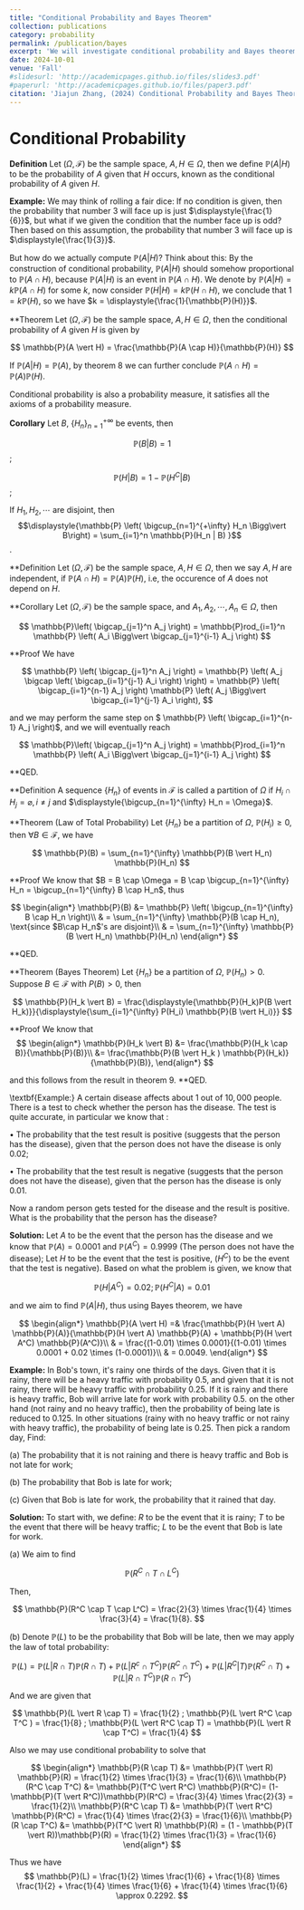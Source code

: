 ```yaml
---
title: "Conditional Probability and Bayes Theorem"
collection: publications
category: probability
permalink: /publication/bayes
excerpt: 'We will investigate conditional probability and Bayes theorem.'
date: 2024-10-01
venue: 'Fall'
#slidesurl: 'http://academicpages.github.io/files/slides3.pdf'
#paperurl: 'http://academicpages.github.io/files/paper3.pdf'
citation: 'Jiajun Zhang, (2024) Conditional Probability and Bayes Theorem'
---
```


# Conditional Probability

**Definition**
Let $(\Omega,\mathcal{F})$ be the sample space, $A,H \in \Omega$, then we define $\mathbb{P}(A \vert H)$ to be the probability of $A$ given that $H$ occurs, known as the conditional probability of $A$ given $H$.


**Example:** We may think of rolling a fair dice: If no condition is given, then the probability that number $3$ will face up is just $\displaystyle{\frac{1}{6}}$, but what if we given the condition that the number face up is odd? Then based on this assumption, the probability that number $3$ will face up is $\displaystyle{\frac{1}{3}}$.

But how do we actually compute $\mathbb{P}(A \vert H)$? Think about this: By the construction of conditional probability, $\mathbb{P}(A \vert H)$ should somehow proportional to $\mathbb{P}(A \cap H)$, because $\mathbb{P}(A \vert H)$ is an event in $\mathbb{P}(A \cap H)$. We denote by $\mathbb{P}(A \vert H) = k \mathbb{P}(A \cap H)$ for some $k$, now consider $\mathbb{P}(H \vert H) = k \mathbb{P}(H \cap H)$, we conclude that $1 = k \mathbb{P}(H)$, so we have $k = \displaystyle{\frac{1}{\mathbb{P}(H)}}$.

**Theorem
Let $(\Omega,\mathcal{F})$ be the sample space, $A,H \in \Omega$, then the conditional probability of $A$ given $H$ is given by

$$
\mathbb{P}(A \vert H) = \frac{\mathbb{P}(A \cap H)}{\mathbb{P}(H)}
$$


If $\mathbb{P}(A \vert H) = \mathbb{P}(A)$, by theorem 8 we can further conclude $\mathbb{P}(A \cap H) = \mathbb{P}(A) \mathbb{P}(H)$.

Conditional probability is also a probability measure, it satisfies all the axioms of a probability measure.

**Corollary**
Let $B$, $\{ H_n \}_{n=1}^{+\infty}$ be events, then

$$\mathbb{P}(B | B) = 1$$;

$$\mathbb{P}(H | B) = 1 - \mathbb{P}(H^C | B)$$;

If $H_1,H_2,\cdots$ are disjoint, then 
$$\displaystyle{\mathbb{P} \left( \bigcup_{n=1}^{+\infty} H_n \Bigg\vert B\right) = \sum_{i=1}^n \mathbb{P}(H_n | B) }$$.


**Definition
Let $(\Omega,\mathcal{F})$ be the sample space, $A,H \in \Omega$, then we say $A,H$ are independent, if $\mathbb{P}(A \cap H) = \mathbb{P}(A) \mathbb{P}(H)$, i.e, the occurence of $A$ does not depend on $H$.


**Corollary
Let $(\Omega,\mathcal{F})$ be the sample space, and $A_1,A_2,\cdots,A_n \in \Omega$, then

$$
\mathbb{P}\left( \bigcap_{j=1}^n A_j \right) = \mathbb{P}rod_{i=1}^n \mathbb{P} \left( A_i \Bigg\vert \bigcap_{j=1}^{i-1} A_j \right)
$$


\**Proof
We have

$$
\mathbb{P} \left( \bigcap_{j=1}^n A_j \right) = \mathbb{P} \left( A_j \bigcap \left( \bigcap_{i=1}^{j-1} A_i \right) \right) = \mathbb{P} \left( \bigcap_{i=1}^{n-1} A_j \right) \mathbb{P} \left( A_j \Bigg\vert \bigcap_{i=1}^{j-1} A_i \right),
$$

and we may perform the same step on $ \mathbb{P} \left( \bigcap_{i=1}^{n-1} A_j \right)$, and we will eventually reach

$$
\mathbb{P}\left( \bigcap_{j=1}^n A_j \right) = \mathbb{P}rod_{i=1}^n \mathbb{P} \left( A_i \Bigg\vert \bigcap_{j=1}^{i-1} A_j \right)
$$

**QED.

**Definition
A sequence  $\{ H_n \}$ of events in $\mathcal{F}$ is called a partition of $\Omega$ if $H_i \cap H_j = \varnothing, i \neq j$ and $\displaystyle{\bigcup_{n=1}^{\infty} H_n = \Omega}$.



**Theorem
(Law of Total Probability)
Let $\{H_n \}$ be a partition of $\Omega$, $\mathbb{P}(H_i) \geq 0$, then $\forall B \in \mathcal{F}$, we have

$$
\mathbb{P}(B) = \sum_{n=1}^{\infty} \mathbb{P}(B \vert H_n) \mathbb{P}(H_n)
$$


**Proof
We know that $B = B \cap \Omega = B \cap \bigcup_{n=1}^{\infty} H_n = \bigcup_{n=1}^{\infty} B \cap H_n$, thus

$$
\begin{align*}
\mathbb{P}(B) &= \mathbb{P} \left( \bigcup_{n=1}^{\infty} B \cap H_n \right)\\
& = \sum_{n=1}^{\infty} \mathbb{P}(B \cap H_n), \text{since $B\cap H_n$'s are disjoint}\\ 
& = \sum_{n=1}^{\infty} \mathbb{P}(B \vert H_n) \mathbb{P}(H_n)
\end{align*}
$$

**QED.

**Theorem
(Bayes Theorem) Let $\{ H_n \}$ be a partition of $\Omega$, $\mathbb{P}(H_n) > 0$. Suppose $B \in \mathcal{F}$ with $P(B) > 0$, then

$$
\mathbb{P}(H_k \vert B) = \frac{\displaystyle{\mathbb{P}(H_k)P(B \vert H_k)}}{\displaystyle{\sum_{i=1}^{\infty} P(H_i) \mathbb{P}(B \vert H_i)}}
$$


\**Proof
We know that
$$
\begin{align*}
\mathbb{P}(H_k \vert B) &= \frac{\mathbb{P}(H_k \cap B)}{\mathbb{P}(B)}\\
&= \frac{\mathbb{P}(B \vert H_k ) \mathbb{P}(H_k)}{\mathbb{P}(B)},
\end{align*}
$$

and this follows from the result in theorem 9.
**QED.


\textbf{Example:} A certain disease affects about $1$ out of $10,000$ people. There is a test to check whether the person has the disease. The test is quite accurate, in particular we know that :

$\bullet$ The probability that the test result is positive (suggests that the person has the disease), given that the person does not have the disease is only $0.02$;

$\bullet$ The probability that the test result is negative (suggests that the person does not have the disease), given that the person has the disease is only $0.01$.

Now a random person gets tested for the disease and the result is positive. What is the probability that the person has the disease?


**Solution:** Let $A$ to be the event that the person has the disease and we know that $\mathbb{P}(A) = 0.0001$ and $\mathbb{P}(A^C) = 0.9999$ (The person does not have the disease); Let $H$ to be the event that the test is positive, ($H^C)$ to be the event that the test is negative). Based on what the problem is given, we know that

$$
\mathbb{P}( H \vert A^C) = 0.02 ; \mathbb{P}(H^C \vert A) = 0.01
$$

and we aim to find $\mathbb{P}( A \vert H)$, thus using Bayes theorem, we have

$$
\begin{align*}
\mathbb{P}(A \vert H) =& \frac{\mathbb{P}(H \vert A) \mathbb{P}(A)}{\mathbb{P}(H \vert A) \mathbb{P}(A) + \mathbb{P}(H \vert A^C) \mathbb{P}(A^C)}\\
& = \frac{(1-0.01) \times 0.0001}{(1-0.01) \times 0.0001 + 0.02 \times (1-0.0001)}\\
& = 0.0049.
\end{align*}
$$

**Example:** In Bob's town, it's rainy one thirds of the days. Given that it is rainy, there will be a heavy traffic with probability $0.5$, and given that it is not rainy, there will be heavy traffic with probability $0.25$. If it is rainy and there is heavy traffic, Bob will arrive late for work with probability $0.5$. on the other hand (not rainy and no heavy traffic), then the probability of being late is reduced to $0.125$. In other situations (rainy with no heavy traffic or not rainy with heavy traffic), the probability of being late is $0.25$. Then pick a random day, Find:

(a) The probability that it is not raining and there is heavy traffic and Bob is not late for work;

(b) The probability that Bob is late for work;

(c) Given that Bob is late for work, the probability that it rained  that day.


**Solution:**
To start with, we define: $R$ to be the event that it is rainy; $T$ to be the event that there will be heavy traffic; $L$ to be the event that Bob is late for work. 


(a) We aim to find

$$
\mathbb{P}(R^C \cap T \cap L^C)
$$

Then, 

$$
\mathbb{P}(R^C \cap T \cap L^C) = \frac{2}{3} \times \frac{1}{4} \times \frac{3}{4} = \frac{1}{8}.
$$

(b) Denote $\mathbb{P}(L)$ to be the probability that Bob will be late, then we may apply the law of total probability:

$$
\mathbb{P}(L) = \mathbb{P}(L \vert R \cap T) \mathbb{P}(R \cap T) + \mathbb{P}(L \vert R^c \cap T^C) \mathbb{P}(R^C \cap T^C) + \mathbb{P}(L \vert R^C \vert T) \mathbb{P}(R^C \cap T) + \mathbb{P}(L \vert R \cap T^C) \mathbb{P}(R \cap T^C)
$$

And we are given that

$$
\mathbb{P}(L \vert R \cap T) = \frac{1}{2} ; \mathbb{P}(L \vert R^C \cap T^C ) = \frac{1}{8} ; \mathbb{P}(L \vert R^C \cap T) = \mathbb{P}(L \vert R \cap T^C) = \frac{1}{4}
$$

Also we may use conditional probability to solve that

$$
\begin{align*}
\mathbb{P}(R \cap T) &= \mathbb{P}(T \vert R) \mathbb{P}(R) = \frac{1}{2} \times \frac{1}{3} = \frac{1}{6}\\
\mathbb{P}(R^C \cap T^C) &= \mathbb{P}(T^C \vert R^C) \mathbb{P}(R^C)= (1-\mathbb{P}(T \vert R^C))\mathbb{P}(R^C) = \frac{3}{4} \times \frac{2}{3} = \frac{1}{2}\\
\mathbb{P}(R^C \cap T) &= \mathbb{P}(T \vert R^C) \mathbb{P}(R^C) = \frac{1}{4} \times \frac{2}{3} = \frac{1}{6}\\
\mathbb{P}(R \cap T^C) &= \mathbb{P}(T^C \vert R) \mathbb{P}(R) = (1 - \mathbb{P}(T \vert R))\mathbb{P}(R) = \frac{1}{2} \times \frac{1}{3} = \frac{1}{6} 
\end{align*}
$$

Thus we have
$$
\mathbb{P}(L) = \frac{1}{2} \times \frac{1}{6} + \frac{1}{8} \times \frac{1}{2} + \frac{1}{4} \times \frac{1}{6} + \frac{1}{4} \times \frac{1}{6} \approx 0.2292.
$$


